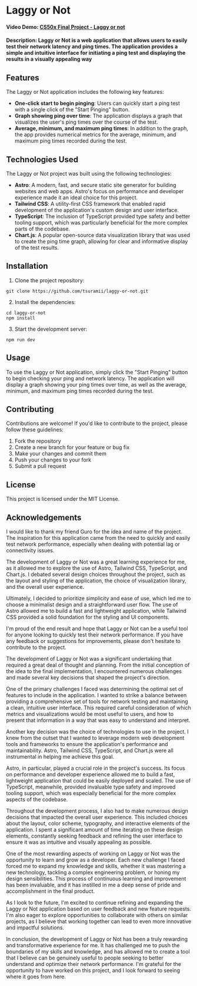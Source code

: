 # Laggy or Not

#### Video Demo: [CS50x Final Project - Laggy or not](https://www.youtube.com/watch?v=kpTySdkt8uM)

#### Description: Laggy or Not is a web application that allows users to easily test their network latency and ping times. The application provides a simple and intuitive interface for initiating a ping test and displaying the results in a visually appealing way

## Features

The Laggy or Not application includes the following key features:

- **One-click start to begin pinging**: Users can quickly start a ping test with a single click of the "Start Pinging" button.
- **Graph showing ping over time**: The application displays a graph that visualizes the user's ping times over the course of the test.
- **Average, minimum, and maximum ping times**: In addition to the graph, the app provides numerical metrics for the average, minimum, and maximum ping times recorded during the test.

## Technologies Used

The Laggy or Not project was built using the following technologies:

- **Astro**: A modern, fast, and secure static site generator for building websites and web apps. Astro's focus on performance and developer experience made it an ideal choice for this project.
- **Tailwind CSS**: A utility-first CSS framework that enabled rapid development of the application's custom design and user interface.
- **TypeScript**: The inclusion of TypeScript provided type safety and better tooling support, which was particularly beneficial for the more complex parts of the codebase.
- **Chart.js**: A popular open-source data visualization library that was used to create the ping time graph, allowing for clear and informative display of the test results.

## Installation

1. Clone the project repository:

```console
git clone https://github.com/tsuramii/laggy-or-not.git
```

2. Install the dependencies:

```console
cd laggy-or-not
npm install
```

3. Start the development server:

```console
npm run dev
```

## Usage

To use the Laggy or Not application, simply click the "Start Pinging" button to begin checking your ping and network latency. The application will display a graph showing your ping times over time, as well as the average, minimum, and maximum ping times recorded during the test.

## Contributing

Contributions are welcome! If you'd like to contribute to the project, please follow these guidelines:

1. Fork the repository
2. Create a new branch for your feature or bug fix
3. Make your changes and commit them
4. Push your changes to your fork
5. Submit a pull request

## License

This project is licensed under the MIT License.

## Acknowledgements

I would like to thank my friend Guro for the idea and name of the project. The inspiration for this application came from the need to quickly and easily test network performance, especially when dealing with potential lag or connectivity issues.

The development of Laggy or Not was a great learning experience for me, as it allowed me to explore the use of Astro, Tailwind CSS, TypeScript, and Chart.js. I debated several design choices throughout the project, such as the layout and styling of the application, the choice of visualization library, and the overall user experience.

Ultimately, I decided to prioritize simplicity and ease of use, which led me to choose a minimalist design and a straightforward user flow. The use of Astro allowed me to build a fast and lightweight application, while Tailwind CSS provided a solid foundation for the styling and UI components.

I'm proud of the end result and hope that Laggy or Not can be a useful tool for anyone looking to quickly test their network performance. If you have any feedback or suggestions for improvements, please don't hesitate to contribute to the project.

The development of Laggy or Not was a significant undertaking that required a great deal of thought and planning. From the initial conception of the idea to the final implementation, I encountered numerous challenges and made several key decisions that shaped the project's direction.

One of the primary challenges I faced was determining the optimal set of features to include in the application. I wanted to strike a balance between providing a comprehensive set of tools for network testing and maintaining a clean, intuitive user interface. This required careful consideration of which metrics and visualizations would be most useful to users, and how to present that information in a way that was easy to understand and interpret.

Another key decision was the choice of technologies to use in the project. I knew from the outset that I wanted to leverage modern web development tools and frameworks to ensure the application's performance and maintainability. Astro, Tailwind CSS, TypeScript, and Chart.js were all instrumental in helping me achieve this goal.

Astro, in particular, played a crucial role in the project's success. Its focus on performance and developer experience allowed me to build a fast, lightweight application that could be easily deployed and scaled. The use of TypeScript, meanwhile, provided invaluable type safety and improved tooling support, which was especially beneficial for the more complex aspects of the codebase.

Throughout the development process, I also had to make numerous design decisions that impacted the overall user experience. This included choices about the layout, color scheme, typography, and interactive elements of the application. I spent a significant amount of time iterating on these design elements, constantly seeking feedback and refining the user interface to ensure it was as intuitive and visually appealing as possible.

One of the most rewarding aspects of working on Laggy or Not was the opportunity to learn and grow as a developer. Each new challenge I faced forced me to expand my knowledge and skills, whether it was mastering a new technology, tackling a complex engineering problem, or honing my design sensibilities. This process of continuous learning and improvement has been invaluable, and it has instilled in me a deep sense of pride and accomplishment in the final product.

As I look to the future, I'm excited to continue refining and expanding the Laggy or Not application based on user feedback and new feature requests. I'm also eager to explore opportunities to collaborate with others on similar projects, as I believe that working together can lead to even more innovative and impactful solutions.

In conclusion, the development of Laggy or Not has been a truly rewarding and transformative experience for me. It has challenged me to push the boundaries of my skills and knowledge, and has allowed me to create a tool that I believe can be genuinely useful to people seeking to better understand and optimize their network performance. I'm grateful for the opportunity to have worked on this project, and I look forward to seeing where it goes from here.
